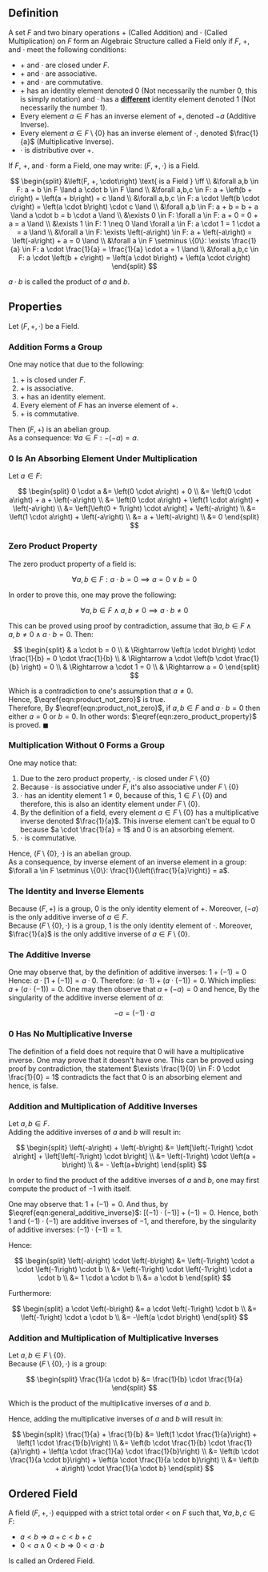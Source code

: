 ## Definition
A set $F$ and two binary operations $+$ (Called Addition) and $\cdot$ (Called Multiplication) on $F$ form an Algebraic Structure called a Field only if $F$, $+$, and $\cdot$ meet the following conditions:
* $+$ and $\cdot$ are closed under $F$.
* $+$ and $\cdot$ are associative.
* $+$ and $\cdot$ are commutative.
* $+$ has an identity element denoted $0$ (Not necessarily the number 0, this is simply notation) and $\cdot$ has a <b><u>different</u></b> identity element denoted $1$ (Not necessarily the number 1).
* Every element $a \in F$ has an inverse element of $+$, denoted $-a$ (Additive Inverse).
* Every element $a \in F \setminus \{0\}$ has an inverse element of $\cdot$, denoted $\frac{1}{a}$ (Multiplicative Inverse).
* $\cdot$ is distributive over $+$.

If $F$, $+$, and $\cdot$ form a Field, one may write:
$\left(F, +, \cdot\right)$ is a Field.

$$
\begin{split}
	&\left(F, +, \cdot\right) \text{ is a Field } \iff \\
	&\forall a,b \in F: a + b \in F \land a \cdot b \in F \land \\
	&\forall a,b,c \in F: a + \left(b + c\right) = \left(a + b\right) + c \land \\
	&\forall a,b,c \in F: a \cdot \left(b \cdot c\right) = \left(a \cdot b\right) \cdot c \land \\
	&\forall a,b \in F: a + b = b + a \land a \cdot b = b \cdot a \land \\
	&\exists 0 \in F: \forall a \in F: a + 0 = 0 + a = a \land \\
	&\exists 1 \in F: 1 \neq 0 \land \forall a \in F: a \cdot 1 = 1 \cdot a = a \land \\
	&\forall a \in F: \exists \left(-a\right) \in F: a + \left(-a\right) = \left(-a\right) + a = 0 \land \\
	&\forall a \in F \setminus \{0\}: \exists \frac{1}{a} \in F: a \cdot \frac{1}{a} = \frac{1}{a} \cdot a = 1 \land \\
	&\forall a,b,c \in F: a \cdot \left(b + c\right) = \left(a \cdot b\right) + \left(a \cdot c\right)
\end{split}
$$

$a \cdot b$ is called the product of $a$ and $b$.

## Properties
Let $\left(F, +, \cdot\right)$ be a Field.

### Addition Forms a Group

One may notice that due to the following:
1. $+$ is closed under $F$.
2. $+$ is associative.
3. $+$ has an identity element.
4. Every element of $F$ has an inverse element of $+$.
5. $+$ is commutative.

Then $\left(F, +\right)$ is an abelian group.
<br/>
As a consequence: $\forall a \in F: -\left(-a\right) = a$.

### 0 Is An Absorbing Element Under Multiplication
Let $a \in F$:

$$
\begin{split}
	0 \cdot a &= \left(0 \cdot a\right) + 0 \\
	&= \left(0 \cdot a\right) + a + \left(-a\right) \\
	&= \left(0 \cdot a\right) + \left(1 \cdot a\right) + \left(-a\right) \\
	&= \left[\left(0 + 1\right) \cdot a\right] + \left(-a\right) \\
	&= \left(1 \cdot a\right) + \left(-a\right) \\
	&= a + \left(-a\right) \\
	&= 0
\end{split}
$$

### Zero Product Property

The zero product property of a field is:

$$
\label{eqn:zero_product_property}
\forall a, b \in F: a \cdot b = 0 \implies a = 0 \lor b = 0
$$

In order to prove this, one may prove the following:

$$
\label{eqn:product_not_zero}
\forall a, b \in F \land a,b \neq 0 \implies a \cdot b \neq 0
$$

This can be proved using proof by contradiction, assume that $\exists a,b \in F \land a,b \neq 0 \land a \cdot b = 0$.
Then:

$$
\begin{split}
	& a \cdot b = 0 \\
	& \Rightarrow \left(a \cdot b\right) \cdot \frac{1}{b} = 0 \cdot \frac{1}{b} \\
	& \Rightarrow a \cdot \left(b \cdot \frac{1}{b} \right) = 0 \\
	& \Rightarrow a \cdot 1 = 0 \\
	& \Rightarrow a = 0
\end{split}
$$

Which is a contradiction to one's assumption that $a \neq 0$.<br/>
Hence, $\eqref{eqn:product_not_zero}$ is true.<br/>
Therefore, By $\eqref{eqn:product_not_zero}$, if $a, b \in F$ and $a \cdot b = 0$ then either $a = 0$ or $b = 0$.
In other words: $\eqref{eqn:zero_product_property}$ is proved. $\blacksquare$

### Multiplication Without 0 Forms a Group

One may notice that:
1. Due to the zero product property, $\cdot$ is closed under $F \setminus \{0\}$
2. Because $\cdot$ is associative under $F$, it's also associative under $F \setminus \{0\}$
3. $\cdot$ has an identity element $1 \neq 0$, because of this, $1 \in F \setminus \{0\}$ and therefore, this is also an identity element under $F \setminus \{0\}$.
4. By the definition of a field, every element $a \in F \setminus \{0\}$ has a multiplicative inverse denoted $\frac{1}{a}$. This inverse element can't be equal to $0$ because $a \cdot \frac{1}{a} = 1$ and $0$ is an absorbing element.
5. $\cdot$ is commutative.

Hence, $\left(F \setminus \{0\}, \cdot\right)$ is an abelian group.
<br/>
As a consequence, by inverse element of an inverse element in a group: $\forall a \in F \setminus \{0\}: \frac{1}{\left(\frac{1}{a}\right)} = a$.

### The Identity and Inverse Elements

Because $\left(F, +\right)$ is a group, $0$ is the only identity element of $+$.
Moreover, $\left(-a\right)$ is the only
additive inverse of $a \in F$.
<br/>
Because $\left(F \setminus \{0\},\cdot \right)$ is a group, $1$ is the only identity element of $\cdot$.
Moreover, $\frac{1}{a}$ is the only
additive inverse of $a \in F \setminus \{0\}$.

### The Additive Inverse

One may observe that, by the definition of additive inverses: $1 + \left(-1\right) = 0$
Hence: $a \cdot \left[1 + \left(-1\right)\right] = a \cdot 0$.
Therefore: $\left(a \cdot 1\right) + \left(a \cdot \left(-1\right)\right) = 0$.
Which implies: $a + \left(a \cdot \left(-1\right)\right) = 0$.
One may then observe that $a + \left(-a\right) = 0$
and hence, By the singularity of the additive inverse element of $a$:

$$
\label{eqn:general_additive_inverse}
-a = \left(-1\right) \cdot a
$$

### 0 Has No Multiplicative Inverse

The definition of a field does not require that $0$ will have a multiplicative inverse. One may prove that it doesn't have one.
This can be proved using proof by contradiction, the statement $\exists \frac{1}{0} \in F: 0 \cdot \frac{1}{0} = 1$ contradicts the fact that $0$ is an absorbing element and hence, is false.

### Addition and Multiplication of Additive Inverses
Let $a, b \in F$.<br/>
Adding the additive inverses of $a$ and $b$ will result in:

$$
\begin{split}
	\left(-a\right) + \left(-b\right) &= \left[\left(-1\right) \cdot a\right] + \left[\left(-1\right) \cdot b\right] \\
	&= \left(-1\right) \cdot \left(a + b\right) \\
	&= - \left(a+b\right)
\end{split}
$$

In order to find the product of the additive inverses of $a$ and $b$, one may first compute the product of $-1$ with itself.

One may observe that: $1 + \left(-1\right) = 0$.
And thus, by $\eqref{eqn:general_additive_inverse}$: $\left[\left(-1\right) \cdot \left(-1\right)\right] + \left(-1\right) = 0$.
Hence, both $1$ and $\left(-1\right) \cdot \left(-1\right)$ are additive inverses of $-1$, and therefore, by the singularity of additive inverses: $\left(-1\right) \cdot \left(-1\right) = 1$.

Hence:

$$
\begin{split}
	\left(-a\right) \cdot \left(-b\right) &= \left(-1\right) \cdot a \cdot \left(-1\right) \cdot b \\
	&= \left(-1\right) \cdot \left(-1\right) \cdot a \cdot b \\
	&= 1 \cdot a \cdot b \\
	&= a \cdot b
\end{split}
$$

Furthermore:

$$
\begin{split}
	a \cdot \left(-b\right) &= a \cdot \left(-1\right) \cdot b \\
	&= \left(-1\right) \cdot a \cdot b \\
	&= -\left(a \cdot b\right)
\end{split}
$$

### Addition and Multiplication of Multiplicative Inverses
Let $a, b \in F \setminus \{0\}$.<br/>
Because $\left(F \setminus \{0\}, \cdot\right)$ is a group:

$$
\begin{split}
	\frac{1}{a \cdot b} &= \frac{1}{b} \cdot \frac{1}{a}
\end{split}
$$

Which is the product of the multiplicative inverses of $a$ and $b$.

Hence, adding the multiplicative inverses of $a$ and $b$ will result in:

$$
\begin{split}
	\frac{1}{a} + \frac{1}{b} &= \left(1 \cdot \frac{1}{a}\right) + \left(1 \cdot \frac{1}{b}\right) \\
	&= \left(b \cdot \frac{1}{b} \cdot \frac{1}{a}\right) + \left(a \cdot \frac{1}{a} \cdot \frac{1}{b}\right) \\
	&= \left(b \cdot \frac{1}{a \cdot b}\right) + \left(a \cdot \frac{1}{a \cdot b}\right) \\
	&= \left(b + a\right) \cdot \frac{1}{a \cdot b}
\end{split}
$$

## Ordered Field
A field $\left(F, +, \cdot\right)$ equipped with a strict total order $<$ on $F$ such that, $\forall a,b,c \in F$:
* $a < b \Rightarrow a + c < b + c$
* $0 < a \land 0 < b \Rightarrow 0 < a \cdot b$

Is called an Ordered Field.